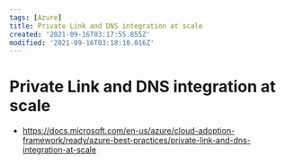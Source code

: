 ```yaml
---
tags: [Azure]
title: Private Link and DNS integration at scale
created: '2021-09-16T03:17:55.855Z'
modified: '2021-09-16T03:18:10.016Z'
---
```


# Private Link and DNS integration at scale

* https://docs.microsoft.com/en-us/azure/cloud-adoption-framework/ready/azure-best-practices/private-link-and-dns-integration-at-scale

